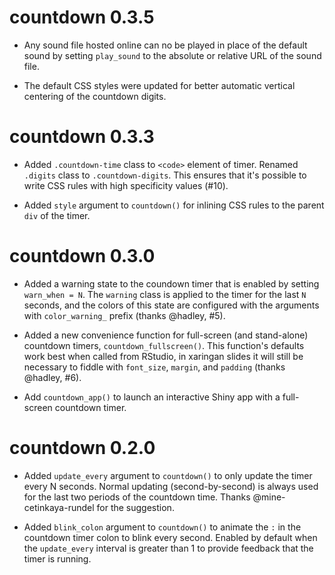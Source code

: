 # countdown 0.3.5

* Any sound file hosted online can no be played in place of the default sound
  by setting `play_sound` to the absolute or relative URL of the sound file.
  
* The default CSS styles were updated for better automatic vertical centering
  of the countdown digits.

# countdown 0.3.3

* Added `.countdown-time` class to `<code>` element of timer. Renamed `.digits`
  class to `.countdown-digits`. This ensures that it's possible to write CSS
  rules with high specificity values (#10).
  
* Added `style` argument to `countdown()` for inlining CSS rules to the parent
  `div` of the timer.

# countdown 0.3.0

* Added a warning state to the coundown timer that is enabled by setting
  `warn_when = N`. The `warning` class is applied to the timer for the last `N`
  seconds, and the colors of this state are configured with the arguments with
  `color_warning_` prefix (thanks @hadley, #5).
  
* Added a new convenience function for full-screen (and stand-alone) countdown
  timers, `countdown_fullscreen()`. This function's defaults work best when
  called from RStudio, in xaringan slides it will still be necessary to fiddle
  with `font_size`, `margin`, and `padding` (thanks @hadley, #6).
  
* Add `countdown_app()` to launch an interactive Shiny app with a full-screen
  countdown timer.

# countdown 0.2.0

* Added `update_every` argument to `countdown()` to only update the timer every
  N seconds. Normal updating (second-by-second) is always used for the last
  two periods of the countdown time. Thanks @mine-cetinkaya-rundel for the
  suggestion.
  
* Added `blink_colon` argument to `countdown()` to animate the `:` in the 
  countdown timer colon to blink every second. Enabled by default when the 
  `update_every` interval is greater than 1 to provide feedback that the timer 
  is running.
